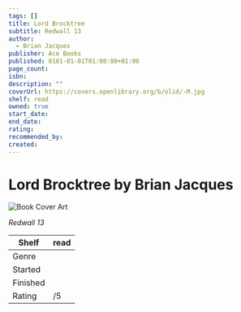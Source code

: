 ```yaml
---
tags: []
title: Lord Brocktree
subtitle: Redwall 13
author:
  - Brian Jacques
publisher: Ace Books
published: 0101-01-01T01:00:00+01:00
page_count:
isbn:
description: ""
coverUrl: https://covers.openlibrary.org/b/olid/-M.jpg
shelf: read
owned: true
start_date:
end_date:
rating:
recommended_by:
created:
---
```


# Lord Brocktree by Brian Jacques

![Book Cover Art](https://covers.openlibrary.org/b/olid/-M.jpg)

_Redwall 13_

| Shelf | read |
| --- | --- |
| Genre |  |
| Started |  |
| Finished |  |
| Rating | /5 |

